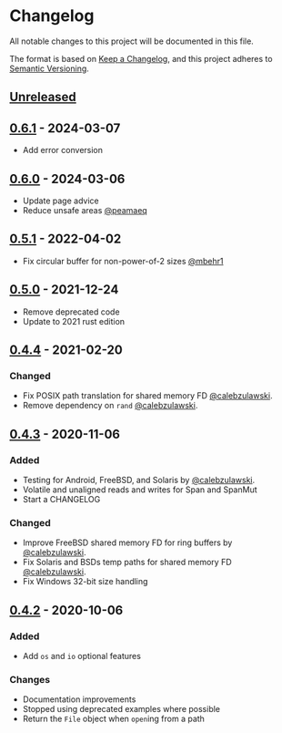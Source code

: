 # Changelog
All notable changes to this project will be documented in this file.

The format is based on [Keep a Changelog](https://keepachangelog.com/en/1.0.0/),
and this project adheres to [Semantic Versioning](https://semver.org/spec/v2.0.0.html).

## [Unreleased]

## [0.6.1] - 2024-03-07
- Add error conversion

## [0.6.0] - 2024-03-06
- Update page advice
- Reduce unsafe areas [@peamaeq](https://github.com/peamaeq)

## [0.5.1] - 2022-04-02
- Fix circular buffer for non-power-of-2 sizes  [@mbehr1](https://github.com/mbehr1)

## [0.5.0] - 2021-12-24
- Remove deprecated code
- Update to 2021 rust edition

## [0.4.4] - 2021-02-20

### Changed
- Fix POSIX path translation for shared memory FD [@calebzulawski](https://github.com/calebzulawski).
- Remove dependency on `rand` [@calebzulawski](https://github.com/calebzulawski).

## [0.4.3] - 2020-11-06
### Added
- Testing for Android, FreeBSD, and Solaris by [@calebzulawski](https://github.com/calebzulawski).
- Volatile and unaligned reads and writes for Span and SpanMut
- Start a CHANGELOG

### Changed
- Improve FreeBSD shared memory FD for ring buffers by [@calebzulawski](https://github.com/calebzulawski).
- Fix Solaris and BSDs temp paths for shared memory FD [@calebzulawski](https://github.com/calebzulawski).
- Fix Windows 32-bit size handling

## [0.4.2] - 2020-10-06
### Added
- Add `os` and `io` optional features

### Changes
- Documentation improvements
- Stopped using deprecated examples where possible
- Return the `File` object when `open`ing from a path

[Unreleased]: https://github.com/kalamay/vmap-rs/compare/v0.6.1...HEAD
[0.6.1]: https://github.com/kalamay/vmap-rs/compare/v0.6.0...v0.6.1
[0.6.0]: https://github.com/kalamay/vmap-rs/compare/v0.5.1...v0.6.0
[0.5.1]: https://github.com/kalamay/vmap-rs/compare/v0.5.0...v0.5.1
[0.5.0]: https://github.com/kalamay/vmap-rs/compare/v0.4.4...v0.5.0
[0.4.4]: https://github.com/kalamay/vmap-rs/compare/v0.4.3...v0.4.4
[0.4.3]: https://github.com/kalamay/vmap-rs/compare/v0.4.2...v0.4.3
[0.4.2]: https://github.com/kalamay/vmap-rs/compare/v0.4.1...v0.4.2
